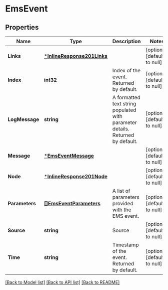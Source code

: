 # EmsEvent

## Properties
Name | Type | Description | Notes
------------ | ------------- | ------------- | -------------
**Links** | [***InlineResponse201Links**](inline_response_201__links.md) |  | [optional] [default to null]
**Index** | **int32** | Index of the event. Returned by default. | [optional] [default to null]
**LogMessage** | **string** | A formatted text string populated with parameter details. Returned by default. | [optional] [default to null]
**Message** | [***EmsEventMessage**](ems_event_message.md) |  | [optional] [default to null]
**Node** | [***InlineResponse201Node**](inline_response_201_node.md) |  | [optional] [default to null]
**Parameters** | [**[]EmsEventParameters**](ems_event_parameters.md) | A list of parameters provided with the EMS event. | [optional] [default to null]
**Source** | **string** | Source | [optional] [default to null]
**Time** | **string** | Timestamp of the event. Returned by default. | [optional] [default to null]

[[Back to Model list]](../README.md#documentation-for-models) [[Back to API list]](../README.md#documentation-for-api-endpoints) [[Back to README]](../README.md)


